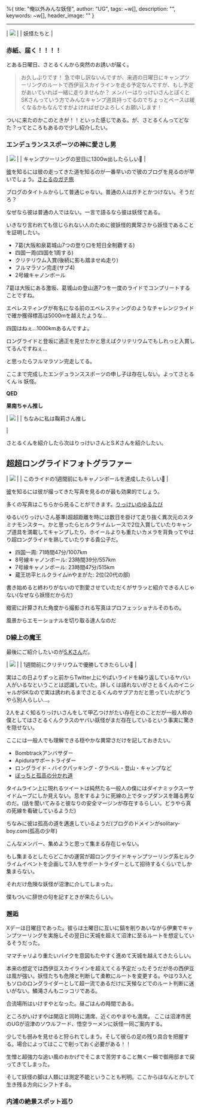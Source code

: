 %{
  title: "俺以外みんな妖怪",
  author: "UG",
  tags: ~w[],
  description: "",
  keywords: ~w[],
  header_image: ""
}

---
| [![](https://lh3.googleusercontent.com/-cI5VC3dJPw4/YciBqCg07wI/AAAAAAAAWt4/S8a7pRQ_1gg8jlNTymyJH9f_vYYe3N1jACNcBGAsYHQ/IMG_2062.jpg)](https://lh3.googleusercontent.com/-cI5VC3dJPw4/YciBqCg07wI/AAAAAAAAWt4/S8a7pRQ_1gg8jlNTymyJH9f_vYYe3N1jACNcBGAsYHQ/IMG_2062.jpg) |
| 妖怪たちと |

### 赤紙、届く！！！！

とある日曜日、さとるくんから突然のお誘いが届く。

> お久しぶりです！ 急で申し訳ないんですが、来週の日曜日にキャンプツーリングのルートで西伊豆スカイラインを走る予定なんですが、もし予定があいていれば一緒に走りませんか？ メンバーはりっけいさんとぼくとSKさんっていう方でみんなキャンプ道具持ってるのでちょっとペースは緩くなるかもなんですがよければぜひよろしくお願いします！

ついに来たのかこのときが！！といった感じである。が、さとるくんってどなた？ってところもあるので少し紹介したい。

### エンデュランススポーツの神に愛さし男

| [![](https://lh3.googleusercontent.com/-L4qpFf5w-9o/YciGD5qFEGI/AAAAAAAAWuY/5_Diwqwp5kMu2pCPJWXVCGXoD5kESJulgCNcBGAsYHQ/IMG_2364.jpg)](https://lh3.googleusercontent.com/-L4qpFf5w-9o/YciGD5qFEGI/AAAAAAAAWuY/5_Diwqwp5kMu2pCPJWXVCGXoD5kESJulgCNcBGAsYHQ/IMG_2364.jpg) |
| キャンプツーリングの翌日に1300w出したらしい🤔 |



[彼](https://twitter.com/rikusato37)を知るには彼の走ってきた道を知るのが一番早いので彼のブログを見るのが早いでしょう。[さとるのガチ旅](https://bikesato.hatenablog.com/archive)

ブログのタイトルからして普通じゃない。普通の人はガチとかつけない。そうだろ？

なぜなら彼は普通の人ではない。一言で語るなら彼は妖怪である。

いきなり言われても信じられない人のために彼妖怪的異常さから妖怪であることを証明したい。

- 7葛(大阪和泉葛城山7つの登り口を短日全制覇する)
- 四国一周(四国を1周する)
- クリテリウム入賞(後続に影も踏ませぬ走り)
- フルマラソン完走(サブ4)
- 2号線キャノンボール

7葛は大阪にある激坂、葛城山の登山道7つを一度のライドでコンプリートすることですね。

エベレスティングが有名になる前のエベレスティングのようなチャレンジライドで確か獲得標高は5000mを越えたような...

四国はねぇ...1000kmあるんですよ。

ロングライドと登坂に適正を見せたかと思えばクリテリウムでもしれっと入賞してるんですねぇ...

と思ったらフルマラソン完走してる。

ここまで完成したエンデュランススポーツの申し子は存在しない。よってさとるくん is 妖怪。

**QED**



**果南ちゃん推し**

| [![](https://lh3.googleusercontent.com/-Z5LXXEaxyig/YciEUyF2s2I/AAAAAAAAWuE/e2u8paVUp9EDt1vX84R85I2RjvXpxQeQQCNcBGAsYHQ/unnamed.jpg)](https://lh3.googleusercontent.com/-Z5LXXEaxyig/YciEUyF2s2I/AAAAAAAAWuE/e2u8paVUp9EDt1vX84R85I2RjvXpxQeQQCNcBGAsYHQ/unnamed.jpg) |
| ちなみに私は鞠莉さん推し

 |

さとるくんを紹介したら次はりっけいさんとS.Kさんを紹介したい。



## 超超ロングライドフォトグラファー

| [![](https://lh3.googleusercontent.com/-GH2FR6Bru8Y/Ycj3cCqQa5I/AAAAAAAAWvE/Vl7vHZivEyk8PqPnfDRw3Qx4KRQhilj1gCNcBGAsYHQ/IMG_2365.jpg)](https://lh3.googleusercontent.com/-GH2FR6Bru8Y/Ycj3cCqQa5I/AAAAAAAAWvE/Vl7vHZivEyk8PqPnfDRw3Qx4KRQhilj1gCNcBGAsYHQ/IMG_2365.jpg) |
| このライドの1週間前にもキャノンボールを達成したらしい🤔 |



[彼](https://twitter.com/rikkei2)を知るには彼が撮ってきた写真を見るのが最も効果的でしょう。

多くの写真はこちらから見ることができます。[りっけいのゆるたび](https://rikkeitabi.com/)

ゆるい(りっけいさん基準)超超距離を時には数日を掛けて走り抜く異次元のスタミナモンスター。かと思ったらヒルクライムレースで2位入賞していたりキャンプ道具を満載してキャンプしたり、ホイールよりも重たいカメラを背負ってやはり超ロングライドを熟していたりする貴公子だ。

- 四国一周: 71時間47分/1007km
- 8号線キャノンボール: 23時間39分/557km
- 7号線キャノンボール: 23時間47分/515km
- 蔵王坊平ヒルクライムinやまがた: 2位(20代の部)

書き始めると終わりがないので割愛させていただくがサラッと紹介できる人じゃない(なぜなら妖怪だからだ)



緻密に計算された角度から撮影される写真はプロフェッショナルそのもの。

風景からエモーショナルを切り取る達人なのだ





### D線上の魔王

最後にご紹介したいのが[S.Kさん](https://twitter.com/r0adbike_sk)だ。

| [![](https://lh3.googleusercontent.com/-skXrBLmJ4mA/Ycj66wdOAcI/AAAAAAAAWvM/fE5ma3XhPvUzLEcGgIbLaKs9N9OfwXeBwCNcBGAsYHQ/IMG_2363.jpg)](https://lh3.googleusercontent.com/-skXrBLmJ4mA/Ycj66wdOAcI/AAAAAAAAWvM/fE5ma3XhPvUzLEcGgIbLaKs9N9OfwXeBwCNcBGAsYHQ/IMG_2363.jpg) |
| 1週間前にクリテリウムで優勝してきたらしい🤔 |



実はこの日よりずっと前からTwitter上にやばいライドを繰り返しているヤバい人がいるなということは認識していた。詳しくは語れないがさとるくんのイニシャルがSKなので実は誘われるまでさとるくんのサブアカだと思っていたがどうやら別人らしい...。

2人をよく知るりっけいさんをして甲乙つけがたい存在とのことだが一般人枠の僕としてはさとるくんクラスのヤバい妖怪がまだ存在しているという事実に驚きを隠せない。

ここには一般人でも理解できる穏やかな異常さだけを記しておきたい。

- Bombtrackアンバサダー
- Apiduraサポートライダー
- ロングライド・バイクパッキング・グラベル・登山・キャンプなど
- [ぼっちと孤高の分かれ道](https://solitary-boy.com/)

タイムライン上に現れるツイートは純然たる一般人の僕にはダイナミックスーサイドムーブにしか見えない。息をするように死線の上でタップダンスを踊る男なのだ。(話を聞いてみると彼なりの安全マージンが存在するらしい。どうやら真の死線を看破しているようだ)

ちなみに彼は孤高の道を邁進しているようだ(ブログのドメインがsolitary-boy.com(孤高の少年)




こんなメンバー、集めようと思って集まる存在じゃない。

もし集まるとしたらどこかの運営が超ロングライドキャンプツーリング系ヒルクライムイベントを企画して3人をサポートライダーとして招待するくらいでしか集まらない。

それだけ危険な妖怪が沼津に介してしまった。

僕もついに辞世の句を記すときが来たらしい。



### 邂逅

Xデーは日曜日であった。彼らは土曜日に互いに鎬を削りあいながら伊東でキャンプツーリングを実施しその翌日に天城を超えて沼津に至るルートを想定しているそうだった。

ママチャリより重たいバイクを意図もたやすく進めて天城を越えてきたらしい。

本来の想定では西伊豆スカイラインを超えてくる予定だったそうだが冬の西伊豆は風が強い。妖怪たちも危険と判断して柔軟にルートを変更する。やはり3人ともソロのロングライダーとして超一流であるだけに天候などでのルート判断に迷いがない。鱗滝さんもニッコリである。



合流場所はいけすやとなった。昼ごはんの時間である。

ところがいけすやは開店と同時に満席、近くのやまやも満席。
ここは沼津市民のUGが沼津のソウルフード、悟空ラーメンに妖怪一同ご案内する。

少しでも弱みを見せると狩られてしまう。そして彼らの足の残り具合を把握する。場合によってはここで削っておく必要がある！！



生憎と超強力な追い風のおかげでそこまで苦労すること無く一瞬で御用邸まで戻ってきてしまった。

そして妖怪の脚は人類には測定不能ということも判明。ここからはなんとかして生き残る方向にシフトする。



### 内浦の絶景スポット巡り
